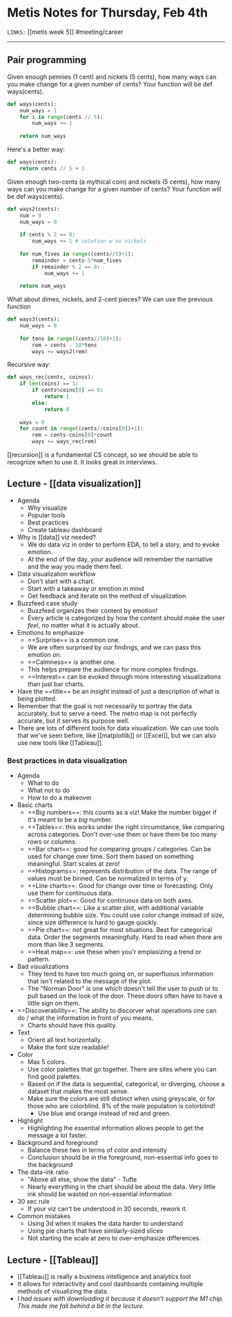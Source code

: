 # Metis Notes for Thursday, Feb 4th
`LINKS:` [[metis week 5]]
#meeting/career

---
## Pair programming
Given enough pennies (1 cent) and nickels (5 cents), how many ways can you make change for a given number of cents? Your function will be def ways(cents).

```python
def ways(cents):
    num_ways = 1
    for i in range(cents // 5):
        num_ways += 1
        
    return num_ways
```

Here's a better way:
```python
def ways(cents):
	return cents // 5 + 1
```

Given enough two-cents (a mythical coin) and nickels (5 cents), how many ways can you make change for a given number of cents? Your function will be def ways(cents).

```python
def ways2(cents):
	num = 0
	num_ways = 0
	
	if cents % 2 == 0:
		num_ways += 1 # solution w no nickels
		
	for num_fives in range((cents//5)+1):
		remainder = cents-5*num_fives
		if remainder % 2 == 0:
			num_ways += 1
			
	return num_ways
```

What about dimes, nickels, and 2-cent pieces? We can use the previous function
```python
def ways3(cents):
	num_ways = 0
	
	for tens in range((cents//10)+1):
		rem = cents - 10*tens
		ways += ways2(rem)
```

Recursive way:
```python
def ways_rec(cents, coinss):
	if len(coins) == 1:
		if cents%coins[0] == 0:
			return 1
		else:
			return 0
		
	ways = 0
	for count in range((cents//coins[0])+1):
		rem = cents-coins[0]*count
		ways += ways_rec(rem)
```

[[recursion]] is a fundamental CS concept, so we should be able to recognize when to use it. It looks great in interviews. 

## Lecture - [[data visualization]]
- Agenda
	- Why visualize
	- Popular tools
	- Best practices
	- Create tableau dashboard
- Why is [[data]] viz needed?
	- We do data viz in order to perform EDA, to tell a story, and to evoke emotion. 
	- At the end of the day, your audience will remember the narriative and the way you made them feel. 
- Data visualization workflow
	- Don't start with a chart.
	- Start with a takeaway or emotion in mind
	- Get feedback and iterate on the method of visualization
- Buzzfeed case study
	- Buzzfeed organizes their content by emotion!
	- Every article is categorized by how the content should make the user *feel*, no matter what it is actually about. 
- Emotions to emphasize
	- ==Surprise== is a common one. 
	- We are often surprised by our findings, and we can pass this emotion on. 
	- ==Calmness== is another one.
	- This helps prepare the audience for more complex findings. 
	- ==Interest== can be evoked through more interesting visualizations than just bar charts.
- Have the ==title== be an *insight* instead of just a description of what is being plotted. 
- Remember that the goal is not necessarily to portray the data accurately, but to serve a need. The metro map is not perfectly accurate, but it serves its purpose well. 
- There are lots of different tools for data visualization. We can use tools that we've seen before, like [[matplotlib]] or [[Excel]], but we can also use new tools like [[Tableau]]. 
### Best practices in data visualization
- Agenda
	- What to do
	- What not to do
	- How to do a makeover
- Basic charts
	- ==Big numbers==: this counts as a viz! Make the number bigger if it's meant to be a *big* number. 
	- ==Tables==: this works under the right circumstance, like comparing across categories. Don't over-use them or have them be too many rows or columns. 
	- ==Bar chart==: good for comparing groups / categories. Can be used for change over time. Sort them based on something meaningful. Start scales at zero! 
	- ==Histograms==: represents distribution of the data. The range of values must be binned. Can be normalized in terms of y. 
	- ==Line charts==: Good for change over time or forecasting. Only use them for continuous data. 
	- ==Scatter plot==: Good for continuous data on both axes. 
	- ==Bubble chart==: Like a scatter plot, with additional variable determining bubble size. You could use color change instead of size, since size difference is hard to gauge quickly. 
	- ==Pie chart==: not great for most situations. Best for categorical data. Order the segments meaningfully. Hard to read when there are more than like 3 segments. 
	- ==Heat map==: use these when you'r emplasizing a trend or pattern. 
- Bad visualizations
	- They tend to have too much going on, or superfluous information that isn't related to the message of the plot. 
	- The "Norman Door" is one which doesn't tell the user to push or to pull based on the look of the door. These doors often have to have a little sign on them. 
- ==Discoverability==: The ability to discorver what operations one can do / what the information in front of you means.
	- Charts should have this quality.
- Text
	- Orient all text horizontally. 
	- Make the font size readable! 
- Color
	- Max 5 colors. 
	- Use color palettes that go together. There are sites where you can find good palettes. 
	- Based on if the data is sequential, categorical, or diverging, choose a dataset that makes the most sense. 
	- Make sure the colors are still distinct when using greyscale, or for those who are colorblind. 8% of the male population is colorblind! 
		- Use blue and orange instead of red and green. 
- Highlight
	- Highlighting the essential information allows people to get the message a lot faster. 
- Background and foreground
	- Balance these two in terms of color and intensity
	- Conclusion should be in the foreground, non-essential info goes to the background
- The data-ink ratio
	- "Above all else, show the data" - Tufte
	- Nearly everything in the chart should be about the data. Very little ink should be wasted on non-essential information
- 30 sec rule
	- If your viz can't be understood in 30 seconds, rework it. 
- Common mistakes
	- Using 3d when it makes the data harder to understand
	- Using pie charts that have similarly-sized slices
	- Not starting the scale at zero to over-emphasize differences. 

## Lecture - [[Tableau]]
- [[Tableau]] is really a business intelligence and analytics tool
- It allows for interactivity and cool dashboards containing multiple methods of visualizing the data. 
- *I had issues with downloading it because it doesn't support the M1 chip. This made me fall behind a bit in the lecture.*